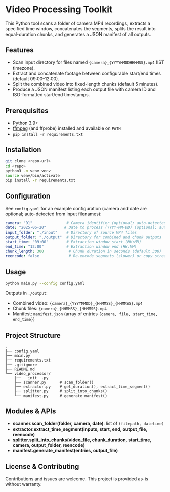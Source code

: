 # Video Processing Toolkit

This Python tool scans a folder of camera MP4 recordings, extracts a specified time window, concatenates the segments, splits the result into equal-duration chunks, and generates a JSON manifest of all outputs.

## Features
- Scan input directory for files named `{camera}_{YYYYMMDDHHMMSS}.mp4` (IST timezone).
- Extract and concatenate footage between configurable start/end times (default 09:00–12:00).
- Split the combined video into fixed-length chunks (default 5 minutes).
- Produce a JSON manifest listing each output file with camera ID and ISO-formatted start/end timestamps.

## Prerequisites
- Python 3.9+
- [ffmpeg](https://ffmpeg.org/) (and ffprobe) installed and available on `PATH`
- `pip install -r requirements.txt`

## Installation
```bash
git clone <repo-url>
cd <repo>
python3 -m venv venv
source venv/bin/activate
pip install -r requirements.txt
```

## Configuration
See `config.yaml` for an example configuration (camera and date are optional; auto-detected from input filenames):
```yaml
camera: "D1"               # Camera identifier (optional; auto-detected if omitted)
date: "2025-06-20"        # Date to process (YYYY-MM-DD) (optional; auto-detected if omitted)
input_folder: "./input"    # Directory of source MP4 files
output_folder: "./output"  # Directory for combined and chunk outputs
start_time: "09:00"        # Extraction window start (HH:MM)
end_time: "12:00"          # Extraction window end (HH:MM)
chunk_length: 300           # Chunk duration in seconds (default 300)
reencode: false             # Re-encode segments (slower) or copy streams
```

## Usage
```bash
python main.py --config config.yaml
```

Outputs in `./output`:
- Combined video: `{camera}_{YYYYMMDD}_{HHMMSS}_{HHMMSS}.mp4`
- Chunk files: `{camera}_{HHMMSS}_{HHMMSS}.mp4`
- Manifest: `manifest.json` (array of entries `{camera, file, start_time, end_time}`)

## Project Structure
```
.
├── config.yaml
├── main.py
├── requirements.txt
├── .gitignore
├── README.md
└── video_processor/
    ├── __init__.py
    ├── scanner.py      # scan_folder()
    ├── extractor.py    # get_duration(), extract_time_segment()
    ├── splitter.py     # split_into_chunks()
    └── manifest.py     # generate_manifest()
```

## Modules & APIs
- **scanner.scan_folder(folder, camera, date)**: list of `(filepath, datetime)`
- **extractor.extract_time_segment(inputs, start, end, output_file, reencode)**
- **splitter.split_into_chunks(video_file, chunk_duration, start_time, camera, output_folder, reencode)**
- **manifest.generate_manifest(entries, output_file)**

## License & Contributing
Contributions and issues are welcome. This project is provided as-is without warranty.